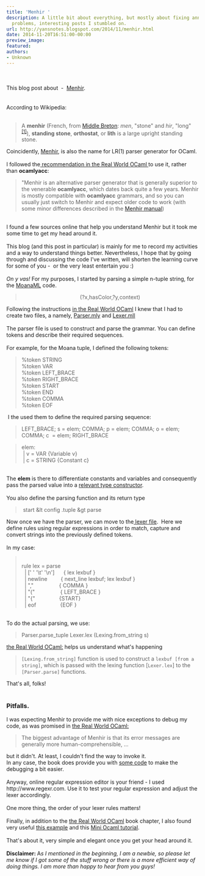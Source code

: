 ```yaml
---
title: 'Menhir '
description: A little bit about everything, but mostly about fixing annoying tech
  problems, interesting posts I stumbled on.
url: http://yansnotes.blogspot.com/2014/11/menhir.html
date: 2014-11-20T16:51:00-00:00
preview_image:
featured:
authors:
- Unknown
---
```


<div dir="ltr" style="text-align: left;" trbidi="on">
<div dir="ltr" style="text-align: left;" trbidi="on">
<br/>
<br/>
This blog post about&nbsp; -&nbsp; <a href="http://cristal.inria.fr/~fpottier/menhir/" target="_blank">Menhir</a>.<br/>
<br/>
<br/>
According to Wikipedia:<br/>
<br/>
<blockquote class="tr_bq">
A <b>menhir</b> (French, from <a href="http://en.wikipedia.org/wiki/Breton_language" title="Breton language">Middle Breton</a>: <i>men</i>, &quot;stone&quot; and <i>hir</i>, &quot;long&quot;<sup class="reference"><a href="http://en.wikipedia.org/wiki/Menhir#cite_note-1">[1]</a></sup>), <b>standing stone</b>, <b>orthostat</b>, or <b>lith</b> is a large upright standing stone. </blockquote>
Coincidently, <a href="http://cristal.inria.fr/~fpottier/menhir/" target="_blank">Menhir</a>, is also the name for  LR(1) parser generator for OCaml.<br/>
&nbsp; <br/>
I followed the<a href="https://realworldocaml.org/v1/en/html/parsing-with-ocamllex-and-menhir.html" target="_blank"> recommendation in the Real World OCaml </a>to use it, rather than <b>ocamlyacc</b>:<br/>
<blockquote class="tr_bq">
&quot;Menhir is an alternative parser generator that is generally superior
    to the venerable <b>ocamlyacc</b>, which dates
    back quite a few years. Menhir is mostly compatible with <b>ocamlyacc</b> grammars, and so you can usually just
    switch to Menhir and expect older code to work (with some minor
    differences described in the <a href="http://cristal.inria.fr/~fpottier/menhir/manual.pdf" target="_blank">Menhir manual</a>) </blockquote>
<br/>
I found a few sources online that help you understand Menhir but it took me some time to get my head around it.<br/>
<br/>
This blog (and this post in particular) is mainly for me to record my activities and a way to understand things better. Nevertheless, I hope that by going through and discussing the code I've written, will shorten the learning curve for some of you -&nbsp; or the very least entertain you :)<br/>
<br/>
<i>On y vas!</i> For my purposes, I started by parsing a simple n-tuple string, for the <a href="https://github.com/yansh/MoanaM" target="_blank">MoanaML</a> code.<br/>
<div style="text-align: center;">
<blockquote class="tr_bq">
(?x,hasColor,?y,context)</blockquote>
</div>
Following the instructions <a href="https://realworldocaml.org/v1/en/html/parsing-with-ocamllex-and-menhir.html" target="_blank">in the Real World OCaml</a> I knew that I had to create two files, a namely, <a href="https://github.com/yansh/MoanaML/blob/master/query_parser.mly" target="_blank">Parser.mly</a> and <a href="https://github.com/yansh/MoanaML/blob/master/tuple_lexer.mll" target="_blank">Lexer.mll</a><br/>
<br/>
The parser file is used to construct and parse the grammar. You can define tokens and describe their required sequences.<br/>
<br/>
For example, for the Moana tuple, I defined the following tokens:<br/>
<blockquote class="tr_bq">
%token <string> STRING<br/>%token <string> VAR<br/>%token LEFT_BRACE<br/>%token RIGHT_BRACE<br/>%token START<br/>%token END<br/>%token COMMA<br/>%token EOF </string></string></blockquote>
</div>
&nbsp;I the used them to define the required parsing sequence:<br/>
<blockquote class="tr_bq">
LEFT_BRACE; s = elem; COMMA; p = elem; COMMA; o = elem; COMMA; c&nbsp; = elem; RIGHT_BRACE&nbsp; </blockquote>
<blockquote class="tr_bq">
elem:<br/>
&nbsp;| v = VAR {Variable v}<br/>
&nbsp;| c = STRING {Constant c}&nbsp; </blockquote>
<br/>
The <b>elem</b> is there to differentiate constants and variables and consequently pass the parsed value into a <a href="https://github.com/yansh/MoanaML/blob/master/config.ml#L33" target="_blank">relevant type constructor</a>.<br/>
<br/>
You also define the parsing function and its return type<br/>
<blockquote class="tr_bq">
&nbsp;start &amp;lt config .tuple &amp;gt parse</blockquote>

Now once we have the parser, we can move to the<a href="https://github.com/yansh/MoanaML/blob/master/tuple_lexer.mll" target="_blank"> lexer file</a>.&nbsp; Here we define rules using regular expressions in order to match, capture and convert strings into the previously defined tokens.<br/>
<br/>
In my case: <br/>
<blockquote class="tr_bq">
<br/>
rule lex = parse<br/>
&nbsp; | [' ' '\t' '\n']&nbsp;&nbsp;&nbsp;&nbsp;&nbsp; { lex lexbuf }<br/>
&nbsp; | newline&nbsp;&nbsp;&nbsp;&nbsp;&nbsp;&nbsp;&nbsp;&nbsp; { next_line lexbuf; lex lexbuf }<br/>
&nbsp; | &quot;,&quot;&nbsp;&nbsp;&nbsp;&nbsp;&nbsp;&nbsp;&nbsp;&nbsp;&nbsp;&nbsp;&nbsp;&nbsp;&nbsp;&nbsp;&nbsp;&nbsp; { COMMA }<br/>
&nbsp; | &quot;(&quot;&nbsp;&nbsp;&nbsp;&nbsp;&nbsp;&nbsp;&nbsp;&nbsp;&nbsp;&nbsp;&nbsp; &nbsp; &nbsp;&nbsp; { LEFT_BRACE }<br/>
&nbsp; | &quot;{&quot;&nbsp;&nbsp;&nbsp;&nbsp;&nbsp;&nbsp;&nbsp;&nbsp;&nbsp;&nbsp;&nbsp;&nbsp;&nbsp;&nbsp;&nbsp; {START}<br/>
&nbsp; | eof&nbsp;&nbsp;&nbsp;&nbsp;&nbsp;&nbsp;&nbsp;&nbsp;&nbsp;&nbsp;&nbsp;&nbsp;&nbsp;&nbsp;&nbsp; {EOF }</blockquote>
<br/>
To do the actual parsing, we use:<br/>
<blockquote class="tr_bq">
Parser.parse_tuple Lexer.lex (Lexing.from_string s) </blockquote>
<a href="https://realworldocaml.org/v1/en/html/parsing-with-ocamllex-and-menhir.html" target="_blank">the Real World OCaml:</a> helps us understand what's happening<br/>
<blockquote class="tr_bq">
<code>[Lexing.from_string]</code> function is used to
    construct a <code>lexbuf [from a string]</code>, which is passed
    with the lexing function [<code>Lexer.lex</code>] to
    the <code>[Parser.parse]</code> functions.</blockquote>
That's all, folks! <br/>
<br/>
<h3 style="text-align: left;">
Pitfalls.</h3>
I was expecting Menhir to provide me with nice exceptions to debug my code, as was promised in <a href="https://realworldocaml.org/v1/en/html/parsing-with-ocamllex-and-menhir.html" target="_blank">the Real World OCaml:</a><br/>
<blockquote class="tr_bq">
The biggest advantage of Menhir is that its error messages are
    generally more human-comprehensible, ...</blockquote>
but it didn't. At least, I couldn't find the way to invoke it.<br/>
In any case, the book does provide you with <a href="https://github.com/realworldocaml/examples/blob/master/code/parsing-test/test.ml#L5-L25" target="_blank">some code</a> to make the debugging a bit easier.<br/>
<br/>
Anyway, online regular expression editor is your friend - I used http://www.regexr.com. Use it to test your regular expression and adjust the lexer accordingly.<br/>
<br/>
One more thing, the order of your lexer rules matters!<br/>
<br/>
Finally, in addition to the <a href="https://realworldocaml.org/v1/en/html/parsing-with-ocamllex-and-menhir.html" target="_blank">the Real World OCaml</a> book chapter, I also found very useful <a href="https://github.com/derdon/menhir-example" target="_blank">this example</a> and this <a href="http://toss.sourceforge.net/ocaml.html" target="_blank">Mini Ocaml tutorial</a>.<br/>
<br/>
That's about it, very simple and elegant once you get your head around it.<br/>
<br/>
<b>Disclaimer: </b>A<i>s I mentioned in the beginning, I am a newbie, so please let me know if I got some of the stuff wrong or there is a more efficient way of doing things. I am more than happy to hear from you guys! </i><br/>
<br/></div>

